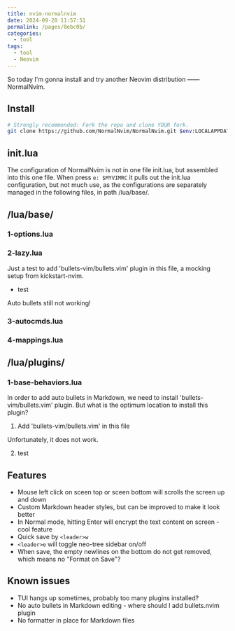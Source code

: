 ```yaml
---
title: nvim-normalnvim
date: 2024-09-20 11:57:51
permalink: /pages/8ebc0b/
categories: 
  - tool
tags: 
  - tool
  - Neovim
---
```


So today I'm gonna install and try another Neovim distribution —— NormalNvim.

## Install

```bash
# Strongly recommended: Fork the repo and clone YOUR fork.
git clone https://github.com/NormalNvim/NormalNvim.git $env:LOCALAPPDATA\nvim-normalnvim
```

## init.lua

The configuration of NormalNvim is not in one file init.lua, but assembled into this one file. When press `e: $MYVIMRC` it pulls out the init.lua configuration, but not much use, as the configurations are separately managed in the following files, in path /lua/base/.

## /lua/base/

### 1-options.lua

### 2-lazy.lua

Just a test to add 'bullets-vim/bullets.vim' plugin in this file, a mocking setup from kickstart-nvim.

- test

<!--NOTE:--> Auto bullets still not working!

### 3-autocmds.lua

### 4-mappings.lua

## /lua/plugins/

### 1-base-behaviors.lua

In order to add auto bullets in Markdown, we need to install 'bullets-vim/bullets.vim' plugin. But what is the optimum location to install this plugin?

1. Add 'bullets-vim/bullets.vim' in this file

Unfortunately, it does not work.

2. test

## Features

- Mouse left click on sceen top or sceen bottom will scrolls the screen up and down
- Custom Markdown header styles, but can be improved to make it look better
- In Normal mode, hitting Enter will encrypt the text content on screen - cool feature
- Quick save by `<leader>w`
- `<leader>e` will toggle neo-tree sidebar on/off
- When save, the empty newlines on the bottom do not get removed, which means no "Format on Save"?

## Known issues

- TUI hangs up sometimes, probably too many plugins installed?
- No auto bullets in Markdown editing - where should I add bullets.nvim plugin
- No formatter in place for Markdown files
